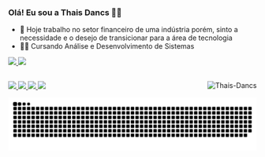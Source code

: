 ### Olá! Eu sou a Thais Dancs 👩‍🦰

- 👜 Hoje trabalho no setor financeiro de uma indústria porém, sinto a necessidade e o desejo de transicionar para a área de tecnologia
- 👩‍🎓 Cursando Análise e Desenvolvimento de Sistemas 

<div>
  <a href= "https://github.com/ThaisDancs">
  <img height= "180em" src= "https://github-readme-stats.vercel.app/api?username=thaisdancs&show_icons=true&theme=radical&include_all_commits=true&count_private=true"/>
  <img height= "180em" src= "https://github-readme-stats.vercel.app/api/top-langs/?username=ThaisDancs&layout=compact&langs_count=7&theme=radical"/>
</div>
  
  ##
  
 <div>
   <img align="right" alt="Thais-Dancs" src="https://media.giphy.com/media/TWWynbz7qZQtNvju2k/giphy.gif?cid=790b7611a8715dbecf1b8bc10cbe70854899c6034d55c146&rid=giphy.gif&ct=g">
 </div>
  
  ##
  
  <div>
    <a href = "https://www.youtube.com/channel/UC1oWAdZoNK6o0zZVwdVxmHQ"  Alvo= "_blank"> <img  src = "https://img.shields.io/badge/YouTube-FF0000?style=for-the-badge&logo=youtube&logoColor=white"  target = " _blank"> </a>
    <a href = "https://www.instagram.com/thaisdancs/"  Alvo= "_blank" > <img  src = "https://img.shields.io/badge/Instagram-E4405F?style=for-the-badge&logo=instagram&logoColor=white" target = "_blank" > </a>
    <a href = "thais.dancs@outlook.com"> <img  src= "https://img.shields.io/badge/Microsoft_Outlook-0078D4?style=for-the-badge&logo=microsoft-outlook&logoColor=white" Alvo = "_blank"> </a>
    <a href = "https://www.linkedin.com/in/thais-carolina-dancs-938755178/" Alvo= "_blank" > <img src = "https://img.shields.io/badge/LinkedIn-0077B5?style=for-the-badge&logo=linkedin&logoColor=white" target = " _blank"> </a>  
  </div>
  
  ![Snake animation](https://github.com/ThaisDancs/ThaisDancs/blob/output/github-contribution-grid-snake.svg)
   
